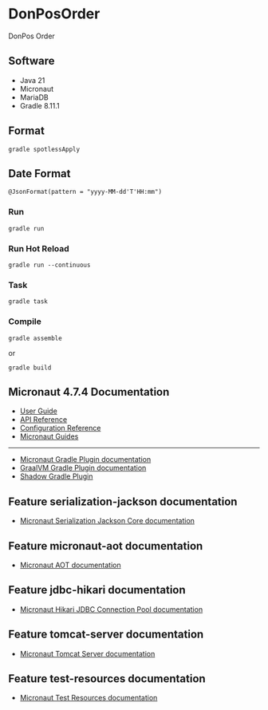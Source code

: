 # DonPosOrder
DonPos Order

## Software
* Java 21
* Micronaut
* MariaDB
* Gradle 8.11.1

## Format
```
gradle spotlessApply
```

## Date Format
```
@JsonFormat(pattern = "yyyy-MM-dd'T'HH:mm")
```

### Run
```
gradle run 
```
### Run Hot Reload
```
gradle run --continuous
```
### Task
```
gradle task
```
### Compile
```
gradle assemble
```
or
```
gradle build
```

## Micronaut 4.7.4 Documentation

- [User Guide](https://docs.micronaut.io/4.7.4/guide/index.html)
- [API Reference](https://docs.micronaut.io/4.7.4/api/index.html)
- [Configuration Reference](https://docs.micronaut.io/4.7.4/guide/configurationreference.html)
- [Micronaut Guides](https://guides.micronaut.io/index.html)
---

- [Micronaut Gradle Plugin documentation](https://micronaut-projects.github.io/micronaut-gradle-plugin/latest/)
- [GraalVM Gradle Plugin documentation](https://graalvm.github.io/native-build-tools/latest/gradle-plugin.html)
- [Shadow Gradle Plugin](https://plugins.gradle.org/plugin/com.github.johnrengelman.shadow)
## Feature serialization-jackson documentation

- [Micronaut Serialization Jackson Core documentation](https://micronaut-projects.github.io/micronaut-serialization/latest/guide/)


## Feature micronaut-aot documentation

- [Micronaut AOT documentation](https://micronaut-projects.github.io/micronaut-aot/latest/guide/)


## Feature jdbc-hikari documentation

- [Micronaut Hikari JDBC Connection Pool documentation](https://micronaut-projects.github.io/micronaut-sql/latest/guide/index.html#jdbc)


## Feature tomcat-server documentation

- [Micronaut Tomcat Server documentation](https://micronaut-projects.github.io/micronaut-servlet/latest/guide/index.html#tomcat)


## Feature test-resources documentation

- [Micronaut Test Resources documentation](https://micronaut-projects.github.io/micronaut-test-resources/latest/guide/)


